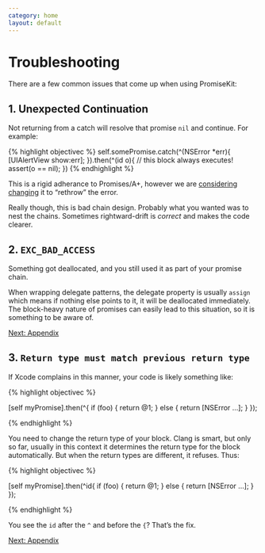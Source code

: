 ```yaml
---
category: home
layout: default
---
```


# Troubleshooting

There are a few common issues that come up when using PromiseKit:


## 1. Unexpected Continuation

Not returning from a catch will resolve that promise `nil` and continue. For example:

{% highlight objectivec %}
self.somePromise.catch(^(NSError *err){
    [UIAlertView show:err];
}).then(^(id o){
    // this block always executes!
    assert(o == nil);
})
{% endhighlight %}

This is a rigid adherance to Promises/A+, however we are [considering changing](https://github.com/mxcl/PromiseKit/issues/62) it to “rethrow” the error.

Really though, this is bad chain design. Probably what you wanted was to nest the chains. Sometimes rightward-drift is *correct* and makes the code clearer.


## 2. `EXC_BAD_ACCESS`

Something got deallocated, and you still used it as part of your promise chain.

When wrapping delegate patterns, the delegate property is usually `assign` which means if nothing else points to it, it will be deallocated immediately. The block-heavy nature of promises can easily lead to this situation, so it is something to be aware of.

<div><a class="pagination" href="/appendix">Next: Appendix</a></div>


## 3. `Return type must match previous return type`

If Xcode complains in this manner, your code is likely something like:

{% highlight objectivec %}

[self myPromise].then(^{
    if (foo) {
        return @1;
    } else {
        return [NSError …];
    }
});

{% endhighlight %}

You need to change the return type of your block. Clang is smart, but only so far, usually in this context it determines the return type for the block automatically. But when the return types are different, it refuses. Thus:

{% highlight objectivec %}

[self myPromise].then(^id{
    if (foo) {
        return @1;
    } else {
        return [NSError …];
    }
});

{% endhighlight %}

You see the `id` after the `^` and before the `{`? That’s the fix.

<div><a class="pagination" href="/appendix">Next: Appendix</a></div>
